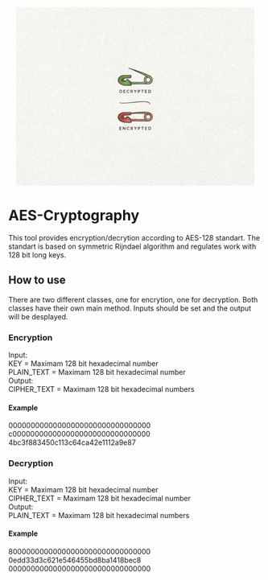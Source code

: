 <p align="center">
  <img src="https://github.com/haniehm26/AES-Cryptography/blob/main/Cryptography%20Symbols%20.png"></img>
</p>

# AES-Cryptography
This tool provides encryption/decrytion according to AES-128 standart. The standart is based on symmetric Rijndael algorithm and regulates work with 128 bit long keys.
## How to use
There are two different classes, one for encrytion, one for decryption.
Both classes have their own main method. Inputs should be set and the output will be desplayed.
### Encryption
Input:\
KEY = Maximam 128 bit hexadecimal number\
PLAIN_TEXT = Maximam 128 bit hexadecimal number\
Output:\
CIPHER_TEXT = Maximam 128 bit hexadecimal numbers
#### Example
00000000000000000000000000000000\
c0000000000000000000000000000000\
4bc3f883450c113c64ca42e1112a9e87
### Decryption
Input:\
KEY = Maximam 128 bit hexadecimal number\
CIPHER_TEXT = Maximam 128 bit hexadecimal number\
Output:\
PLAIN_TEXT = Maximam 128 bit hexadecimal numbers
#### Example
80000000000000000000000000000000\
0edd33d3c621e546455bd8ba1418bec8\
00000000000000000000000000000000
